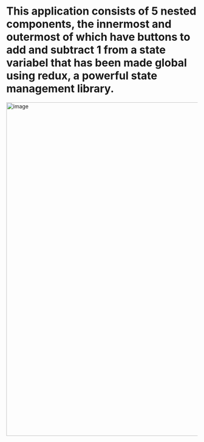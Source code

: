 # This application consists of 5 nested components, the innermost and outermost of which have buttons to add and subtract 1 from a state variabel that has been made global using redux, a powerful state management library.

<img width="878" alt="image" src="https://user-images.githubusercontent.com/54572908/174737001-7a8b5334-04b4-464d-8bdf-9a76f0f136ce.png">
